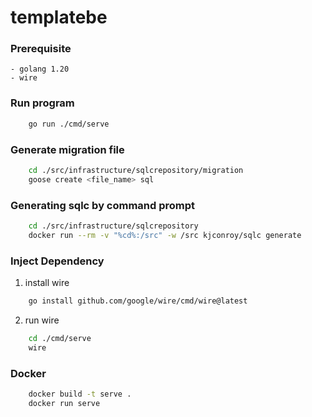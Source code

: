 # templatebe

### Prerequisite

    - golang 1.20
    - wire

### Run program

```sh
    go run ./cmd/serve
```

### Generate migration file

```sh
    cd ./src/infrastructure/sqlcrepository/migration
    goose create <file_name> sql
```

### Generating sqlc by command prompt

```sh
    cd ./src/infrastructure/sqlcrepository
    docker run --rm -v "%cd%:/src" -w /src kjconroy/sqlc generate
```

### Inject Dependency

1. install wire

```sh
    go install github.com/google/wire/cmd/wire@latest
```

2. run wire
```sh
    cd ./cmd/serve
    wire
```

### Docker

```sh
    docker build -t serve .
    docker run serve
```